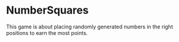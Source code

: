 # NumberSquares
This game is about placing randomly generated numbers in the right positions to earn the most points.
